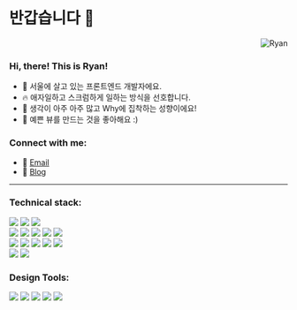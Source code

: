 # 반갑습니다 👋

<p align="right"> <img src="https://komarev.com/ghpvc/?username=rhan-ahn" alt="Ryan" /></p>

### Hi, there! This is Ryan!

- 🏡 서울에 살고 있는 프론트엔드 개발자에요.
- 🔥 애자일하고 스크럼하게 일하는 방식을 선호합니다.
- 🦋 생각이 아주 아주 많고 Why에 집착하는 성향이에요!
- 👯 예쁜 뷰를 만드는 것을 좋아해요 :)

### Connect with me:

- 📨 [Email](kaaiinn4@gmail.com)
- 📖 [Blog](https://velog.io/@xedni)


---


### Technical stack:

<div>
  <span>
    <img src="https://img.shields.io/badge/Typescript-101010?style=flat&logo=TypeScript&logoColor=3178C6"/>
  </span>
  <span>
    <img src="https://img.shields.io/badge/Javascript-101010?style=flat&logo=JavaScript&logoColor=F7DF1E"/>
  </span>
  <span>
    <img src="https://img.shields.io/badge/Dart-101010?style=flat&logo=Dart&logoColor=0175C2"/>
  </span>
  
  <br>
  
  <span>
    <img src="https://img.shields.io/badge/Next.js-303030?style=flat&logo=Next.js&logoColor=white"/>
  </span>
  <span>
    <img src="https://img.shields.io/badge/React.js-303030?style=flat&logo=React&logoColor=61DAFB"/>
  </span>
  <span>
    <img src="https://img.shields.io/badge/Vue.js-303030?style=flat&logo=Vue.js&logoColor=white"/>
  </span>
  <span>
    <img src="https://img.shields.io/badge/Flutter-303030?style=flat&logo=Flutter&logoColor=764ABC"/>
  </span>
  <span>
    <img src="https://img.shields.io/badge/ReactNative-303030?style=flat&logo=React&logoColor=61DAFB"/>
  </span>
  
  <br>
  
  <span>
    <img src="https://img.shields.io/badge/ReduxSaga-101010?style=flat&logo=Redux&logoColor=764ABC"/>
  </span>
  <span>
    <img src="https://img.shields.io/badge/ReactQuery-101010?style=flat&logo=React Query&logoColor=FF4154"/>
  </span>
  <span>
    <img src="https://img.shields.io/badge/Zustand-101010?style=flat&logo=Zotero&logoColor=F3DF49"/>
  </span>
  <span>
    <img src="https://img.shields.io/badge/Vuex-101010?style=flat&logo=Vue.js&logoColor=4FC08D"/>
  </span>
  <span>
    <img src="https://img.shields.io/badge/GetX-101010?style=flat&logo=Ghost&logoColor=purple"/>
  </span>
  
  <br>
  
  <span>
    <img src="https://img.shields.io/badge/StyledComponent-303030?style=flat&logo=styled%2Dcomponents&logoColor=DB7093"/>
  </span>
  <span>
    <img src="https://img.shields.io/badge/Tailwind%20CSS-303030?style=flat&logo=Tailwind%20CSS&logoColor=06B6D4"/>
  </span>
</div>

### Design Tools:
<div>
  <span>
    <img src="https://img.shields.io/badge/Adobe%20Illustrator-323232?style=flat&logo=Adobe%20Illustrator&logoColor=FF9A00"/>
  </span>
  <span>
    <img src="https://img.shields.io/badge/Adobe%20XD-323232?style=flat&logo=Adobe XD&logoColor=FF61F6"/>
  </span>
  <span>
    <img src="https://img.shields.io/badge/Figma-323232?style=flat&logo=Figma&logoColor=F24E1E"/>
  </span>
  <span>
    <img src="https://img.shields.io/badge/Adobe%20Lightroom-323232?style=flat&logo=Adobe%20Lightroom&logoColor=31A8FF"/>
  </span>
  <span>
    <img src="https://img.shields.io/badge/Adobe%20Photoshop-323232?style=flat&logo=Adobe%20Photoshop&logoColor=27A1C5"/>
  </span>

</div>

